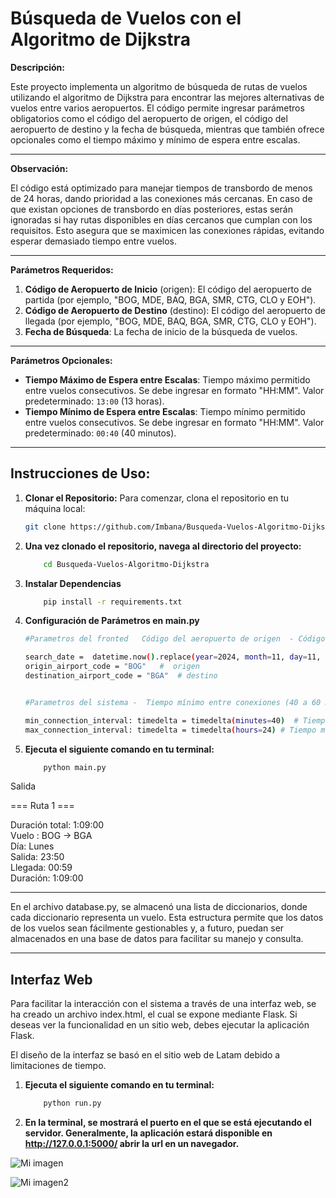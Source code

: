 # Búsqueda de Vuelos con el Algoritmo de Dijkstra

**Descripción:**

Este proyecto implementa un algoritmo de búsqueda de rutas de vuelos utilizando el algoritmo de Dijkstra para encontrar las mejores alternativas de vuelos entre varios aeropuertos. El código permite ingresar parámetros obligatorios como el código del aeropuerto de origen, el código del aeropuerto de destino y la fecha de búsqueda, mientras que también ofrece  opcionales como el tiempo máximo y mínimo de espera entre escalas.



---

**Observación:**


El código está optimizado para manejar tiempos de transbordo de menos de 24 horas, dando prioridad a las conexiones más cercanas. En caso de que existan opciones de transbordo en días posteriores, estas serán ignoradas si hay rutas disponibles en días cercanos que cumplan con los requisitos. Esto asegura que se maximicen las conexiones rápidas, evitando esperar demasiado tiempo entre vuelos.


---

**Parámetros Requeridos:**

1. **Código de Aeropuerto de Inicio** (origen): El código del aeropuerto de partida (por ejemplo, "BOG, MDE, BAQ, BGA, SMR, CTG, CLO y EOH").
2. **Código de Aeropuerto de Destino** (destino): El código del aeropuerto de llegada (por ejemplo, "BOG, MDE, BAQ, BGA, SMR, CTG, CLO y EOH").
3. **Fecha de Búsqueda**: La fecha de inicio de la búsqueda de vuelos.

---

**Parámetros Opcionales:**

- **Tiempo Máximo de Espera entre Escalas**: Tiempo máximo permitido entre vuelos consecutivos. Se debe ingresar en formato "HH:MM". Valor predeterminado: `13:00` (13 horas).
- **Tiempo Mínimo de Espera entre Escalas**: Tiempo mínimo permitido entre vuelos consecutivos. Se debe ingresar en formato "HH:MM". Valor predeterminado: `00:40` (40 minutos).

---

## **Instrucciones de Uso:**

1. **Clonar el Repositorio:**
   Para comenzar, clona el repositorio en tu máquina local:

   ```bash
   git clone https://github.com/Imbana/Busqueda-Vuelos-Algoritmo-Dijkstra.git

2.  **Una vez clonado el repositorio, navega al directorio del proyecto:**
    ```bash
        cd Busqueda-Vuelos-Algoritmo-Dijkstra

3.  **Instalar Dependencias**
    ```bash
        pip install -r requirements.txt 
    
4.  **Configuración de Parámetros en main.py**
    ```bash
    #Parametros del fronted   Código del aeropuerto de origen  - Código del aeropuerto de destino -  Fecha de la consulta

    search_date =  datetime.now().replace(year=2024, month=11, day=11, hour=0, minute=0)  # Fecha de la consulta
    origin_airport_code = "BOG"   #  origen
    destination_airport_code = "BGA"  # destino


    #Parametros del sistema -  Tiempo mínimo entre conexiones (40 a 60 mintos en promedio) - Tiempo máximo  que se permite entre conexiones (ejemplo 13 horas)

    min_connection_interval: timedelta = timedelta(minutes=40)  # Tiempo mínimo 
    max_connection_interval: timedelta = timedelta(hours=24) # Tiempo máximo 
    
    
5.  **Ejecuta el siguiente comando en tu terminal:**
    ```bash
        python main.py

Salida

=== Ruta 1 ===  

Duración total: 1:09:00    
Vuelo : BOG -> BGA       
Día: Lunes   
Salida: 23:50   
Llegada: 00:59   
Duración: 1:09:00    


****
En el archivo database.py, se almacenó una lista de diccionarios, donde cada diccionario representa un vuelo. Esta estructura permite que los datos de los vuelos sean fácilmente gestionables y, a futuro, puedan ser almacenados en una base de datos para facilitar su manejo y consulta.
****


## **Interfaz Web**
Para facilitar la interacción con el sistema a través de una interfaz web, se ha creado un archivo index.html, el cual se expone mediante Flask. Si deseas ver la funcionalidad en un sitio web, debes ejecutar la aplicación Flask.

El diseño de la interfaz se basó en el sitio web de Latam debido a limitaciones de tiempo.


1.  **Ejecuta el siguiente comando en tu terminal:**
    ```bash
        python run.py 

2.  **En la terminal, se mostrará el puerto en el que se está ejecutando el servidor. Generalmente, la aplicación estará disponible en http://127.0.0.1:5000/  abrir la url en un navegador.**


![Mi imagen](web1.png)


![Mi imagen2](web2.png)
